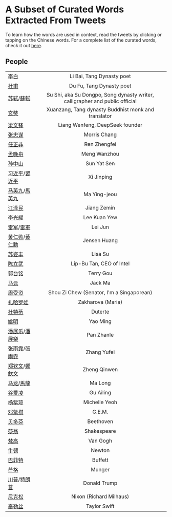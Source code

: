 # A Subset of Curated Words Extracted From Tweets

To learn how the words are used in context, read the tweets by clicking or tapping on the Chinese words. For a complete 
list of the curated words, check it out [here](words_tweets_stats.md).

## People
|  |  |
| ----- | :---: |
| [李白](../hanzi-cards/李白.md) | Li Bai, Tang Dynasty poet |
| [杜甫](../hanzi-cards/杜甫.md) | Du Fu, Tang Dynasty poet |
| [苏轼](../hanzi-cards/苏轼.md)/[蘇軾](../hanzi-cards/蘇軾.md) | Su Shi, aka Su Dongpo, Song dynasty writer, calligrapher and public official |
| [玄奘](../hanzi-cards/玄奘.md) | Xuanzang, Tang dynasty Buddhist monk and translator |
| [梁文锋](../hanzi-cards/梁文锋.md) | Liang Wenfeng, DeepSeek founder |
| [张忠谋](../hanzi-cards/张忠谋.md) | Morris Chang |
| [任正非](../hanzi-cards/任正非.md) | Ren Zhengfei |
| [孟晚舟](../hanzi-cards/孟晚舟.md) | Meng Wanzhou |
| [孙中山](../hanzi-cards/孙中山.md) | Sun Yat Sen |
| [习近平](../hanzi-cards/习近平.md)/[習近平](../hanzi-cards/習近平.md) | Xi Jinping |
| [马英九](../hanzi-cards/马英九.md)/[馬英九](../hanzi-cards/馬英九.md) | Ma Ying-jeou |
| [江泽民](../hanzi-cards/江泽民.md) | Jiang Zemin |
| [李光耀](../hanzi-cards/李光耀.md) | Lee Kuan Yew |
| [雷军](../hanzi-cards/雷军.md)/[雷軍](../hanzi-cards/雷軍.md) | Lei Jun |
| [黄仁勋](../hanzi-cards/黄仁勋.md)/[黃仁勳](../hanzi-cards/黃仁勳.md) | Jensen Huang |
| [苏姿丰](../hanzi-cards/苏姿丰.md) | Lisa Su |
| [陈立武](../hanzi-cards/陈立武.md) | Lip-Bu Tan, CEO of Intel |
| [郭台铭](../hanzi-cards/郭台铭.md) | Terry Gou |
| [马云](../hanzi-cards/马云.md) | Jack Ma |
| [周受资](../hanzi-cards/周受资.md) | Shou Zi Chew (Senator, I'm a Singaporean) |
| [扎哈罗娃](../hanzi-cards/扎哈罗娃.md) | Zakharova (Maria) |
| [杜特蒂](../hanzi-cards/杜特蒂.md) | Duterte |
| [姚明](../hanzi-cards/姚明.md) | Yao Ming |
| [潘展乐](../hanzi-cards/潘展乐.md)/[潘展樂](../hanzi-cards/潘展樂.md) | Pan Zhanle |
| [张雨霏](../hanzi-cards/张雨霏.md)/[張雨霏](../hanzi-cards/張雨霏.md) | Zhang Yufei |
| [郑钦文](../hanzi-cards/郑钦文.md)/[鄭欽文](../hanzi-cards/鄭欽文.md) | Zheng Qinwen |
| [马龙](../hanzi-cards/马龙.md)/[馬龍](../hanzi-cards/馬龍.md) | Ma Long |
| [谷爱凌](../hanzi-cards/谷爱凌.md) | Gu Ailing |
| [杨紫琼](../hanzi-cards/杨紫琼.md) | Michelle Yeoh |
| [邓紫棋](../hanzi-cards/邓紫棋.md) | G.E.M. |
| [贝多芬](../hanzi-cards/贝多芬.md) | Beethoven |
| [莎翁](../hanzi-cards/莎翁.md) | Shakespeare |
| [梵高](../hanzi-cards/梵高.md) | Van Gogh |
| [牛顿](../hanzi-cards/牛顿.md) | Newton |
| [巴菲特](../hanzi-cards/巴菲特.md) | Buffett |
| [芒格](../hanzi-cards/芒格.md) | Munger |
| [川普](../hanzi-cards/川普.md)/[特朗普](../hanzi-cards/特朗普.md) | Donald Trump |
| [尼克松](../hanzi-cards/尼克松.md) | Nixon (Richard Milhaus) |
| [泰勒丝](../hanzi-cards/泰勒丝.md) | Taylor Swift |